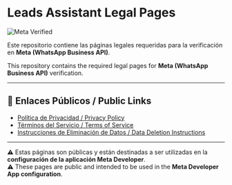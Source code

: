 # Leads Assistant Legal Pages

![Meta 
Verified](https://img.shields.io/badge/Meta-Verified-brightgreen?style=for-the-badge&logo=meta)

Este repositorio contiene las páginas legales requeridas para la verificación en **Meta (WhatsApp 
Business API)**.

This repository contains the required legal pages for **Meta (WhatsApp Business API)** 
verification.

---

## 📑 Enlaces Públicos / Public Links

- [Política de Privacidad / Privacy 
Policy](https://csaguah.github.io/leads-assistant/privacy.html)  
- [Términos del Servicio / Terms of 
Service](https://csaguah.github.io/leads-assistant/terms.html)  
- [Instrucciones de Eliminación de Datos / Data Deletion 
Instructions](https://csaguah.github.io/leads-assistant/delete.html)  

---

⚠️ Estas páginas son públicas y están destinadas a ser utilizadas en la **configuración de la 
aplicación Meta Developer**.  
⚠️ These pages are public and intended to be used in the **Meta Developer App configuration**.


